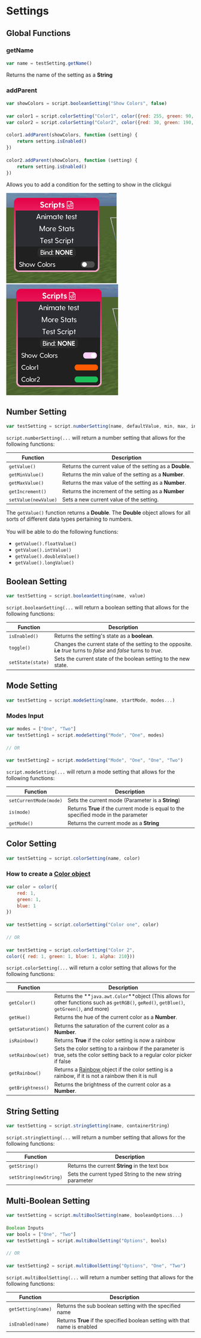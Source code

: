 # Settings

## Global Functions

### getName

```javascript
var name = testSetting.getName()
```

Returns the name of the setting as a **String**

### **addParent**

```javascript
var showColors = script.booleanSetting("Show Colors", false)

var color1 = script.colorSetting("Color1", color({red: 255, green: 90, blue: 0}))
var color2 = script.colorSetting("Color2", color({red: 30, green: 190, blue: 90}))

color1.addParent(showColors, function (setting) {
    return setting.isEnabled()
})

color2.addParent(showColors, function (setting) {
    return setting.isEnabled()
})
```

Allows you to add a condition for the setting to show in the clickgui

![](<../.gitbook/assets/image (6).png>) ![The boolean setting determines if the color settings show](<../.gitbook/assets/image (4).png>)

## Number Setting

```javascript
var testSetting = script.numberSetting(name, defaultValue, min, max, increment)
```

`script.numberSetting(...` will return a number setting that allows for the following functions:

| Function             | Description                                               |
| -------------------- | --------------------------------------------------------- |
| `getValue()`         | Returns the current value of the setting as a **Double**. |
| `getMinValue()`      | Returns the min value of the setting as a **Number**.     |
| `getMaxValue()`      | Returns the max value of the setting as a **Number**.     |
| `getIncrement()`     | Returns the increment of the setting as a **Number**      |
| `setValue(newValue)` | Sets a new current value of the setting.                  |

The `getValue()` function returns a **Double**. The **Double** object allows for all sorts of different data types pertaining to numbers.\
\
You will be able to do the following functions:

* `getValue().floatValue()`
* `getValue().intValue()`
* `getValue().doubleValue()`
* `getValue().longValue()`

## Boolean Setting

```javascript
var testSetting = script.booleanSetting(name, value)
```

`script.booleanSetting(...` will return a boolean setting that allows for the following functions:

| Function          | Description                                                                                                            |
| ----------------- | ---------------------------------------------------------------------------------------------------------------------- |
| `isEnabled()`     | Returns the setting's state as a **boolean**.                                                                          |
| `toggle()`        | Changes the current state of the setting to the opposite. **i.e** _true_ turns to _false_ and _false_ turns to _true_. |
| `setState(state)` | Sets the current state of the boolean setting to the new state.                                                        |

## Mode Setting

```javascript
var testSetting = script.modeSetting(name, startMode, modes...)
```

### Modes Input

```javascript
var modes = ["One", "Two"]
var testSetting1 = script.modeSetting("Mode", "One", modes)

// OR

var testSetting2 = script.modeSetting("Mode", "One", "One", "Two")
```

`script.modeSetting(...` will return a mode setting that allows for the following functions:

| Function               | Description                                                                          |
| ---------------------- | ------------------------------------------------------------------------------------ |
| `setCurrentMode(mode)` | Sets the current mode (Parameter is a **String**)                                    |
| `is(mode)`             | Returns **True** if the current mode is equal to the specified mode in the parameter |
| `getMode()`            | Returns the current mode as a **String**                                             |

## Color Setting

```javascript
var testSetting = script.colorSetting(name, color)
```

### How to create a [Color object](broken-reference)

```javascript
var color = color({ 
    red: 1, 
    green: 1, 
    blue: 1 
})

var testSetting = script.colorSetting("Color one", color)

// OR

var testSetting = script.colorSetting("Color 2", 
color({ red: 1, green: 1, blue: 1, alpha: 210}))
```

`script.colorSetting(...` will return a color setting that allows for the following functions:

| Function          | Description                                                                                                                                 |
| ----------------- | ------------------------------------------------------------------------------------------------------------------------------------------- |
| `getColor()`      | Returns the **`java.awt.Color`**object (This allows for other functions such as `getRGB()`, `geRed()`, `getBlue()`, `getGreen()`, and more) |
| `getHue()`        | Returns the hue of the current color as a **Number**.                                                                                       |
| `getSaturation()` | Returns the saturation of the current color as a **Number**.                                                                                |
| `isRainbow()`     | Returns **True** if the color setting is now a rainbow                                                                                      |
| `setRainbow(set)` | Sets the color setting to a rainbow if the parameter is true, sets the color setting back to a regular color picker if false                |
| `getRainbow()`    | Returns a [Rainbow ](objects/rainbow.md)object if the color setting is a rainbow, if it is not a rainbow then it is null                    |
| `getBrightness()` | Returns the brightness of the current color as a **Number**.                                                                                |

## String Setting

```javascript
var testSetting = script.stringSetting(name, containerString)
```

`script.stringSetting(...` will return a number setting that allows for the following functions:

| Function               | Description                                               |
| ---------------------- | --------------------------------------------------------- |
| `getString()`          | Returns the current **String** in the text box            |
| `setString(newString)` | Sets the current typed String to the new string parameter |

## Multi-Boolean Setting

```javascript
var testSetting = script.multiBoolSetting(name, booleanOptions...)

Boolean Inputs
var bools = ["One", "Two"]
var testSetting1 = script.multiBoolSetting("Options", bools)

// OR

var testSetting2 = script.multiBoolSetting("Options", "One", "Two")
```

`script.multiBoolSetting(...` will return a number setting that allows for the following functions:

| Function           | Description                                                                 |
| ------------------ | --------------------------------------------------------------------------- |
| `getSetting(name)` | Returns the sub boolean setting with the specified name                     |
| `isEnabled(name)`  | Returns **True** if the specified boolean setting with that name is enabled |
